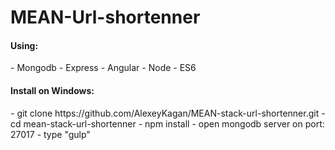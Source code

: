 
# MEAN-Url-shortenner 

<h4> Using:</h4>
	- Mongodb 
	- Express
	- Angular
	- Node
	- ES6
	 
<h4>Install on Windows:</h4>
	- git clone https://github.com/AlexeyKagan/MEAN-stack-url-shortenner.git
	- cd mean-stack-url-shortenner
	- npm install
	- open mongodb server on port: 27017
	- type "gulp"





	
